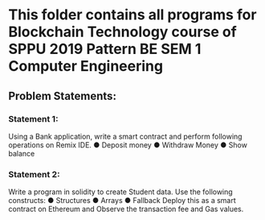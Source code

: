 # This folder contains all programs for Blockchain Technology course of SPPU 2019 Pattern BE SEM 1 Computer Engineering

## Problem Statements:
### Statement 1:
Using a Bank application, write a smart contract and perform following operations on Remix IDE.
● Deposit money
● Withdraw Money
● Show balance

### Statement 2:
Write a program in solidity to create Student data. Use the following constructs:
● Structures
● Arrays
● Fallback
Deploy this as a smart contract on Ethereum and Observe the transaction fee and Gas values.
